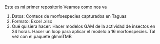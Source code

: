 Este es mi primer repositorio
Veamos como nos va
1. Datos: Conteos de morfoespecies capturados en Taguas
2. Formato: Excel .xlsx
3. Qué quisiera hacer: Hacer modelos GAM de la actividad de insectos en 24 horas. Hacer un loop para aplicar el modelo a 16 morfoespecies.
Tal vez con el paquete glmmTMB

